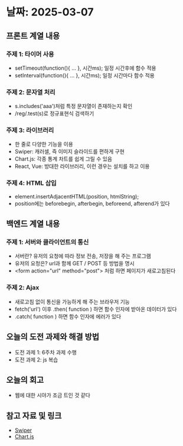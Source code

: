 # 날짜: 2025-03-07

## 프론트 계열 내용
### 주제 1: 타이머 사용
- setTimeout(function(){ … }, 시간ms);	일정 시간후에 함수 적용
- setInterval(function(){ … }, 시간ms);	일정 시간마다 함수 적용

### 주제 2: 문자열 처리
- s.includes('aaa')처럼 특정 문자열이 존재하는지 확인
- /reg/.test(s)로 정규표현식 검색하기

### 주제 3: 라이브러리
- <script src="url.../aaa.js"></script> 한 줄로 다양한 기능을 이용
- Swiper: 캐러셀, 즉 이미지 슬라이드를 편하게 구현
- Chart.js: 각종 통계 차트를 쉽게 그릴 수 있음
- React, Vue: 방대한 라이브러리, 이런 경우는 설치를 하고 이용

### 주제 4: HTML 삽입
- element.insertAdjacentHTML(position, htmlString);
- position에는 beforebegin, afterbegin, beforeend, afterend가 있다

## 백엔드 계열 내용
### 주제 1: 서버와 클라이언트의 통신
- 서버란? 유저의 요청에 따라 정보 전송, 저장을 해 주는 프로그램
- 유저의 요청은? url과 함께 GET / POST 등 방법을 명시
- \<form action="url" method="post"> 처럼 하면 페이지가 새로고침된다

### 주제 2: Ajax
- 새로고침 없이 통신을 가능하게 해 주는 브라우저 기능
- fetch('url') 이후 .then( function ) 하면 함수 인자에 받아온 데이터가 있다
- .catch( function ) 하면 함수 인자에 에러가 있다

## 오늘의 도전 과제와 해결 방법
- 도전 과제 1: 6주차 과제 수행
- 도전 과제 2: js 복습

## 오늘의 회고
- 웹에 대한 시야가 조금 트인 것 같다

## 참고 자료 및 링크
- [Swiper](https://swiperjs.com/)
- [Chart.js](https://www.chartjs.org/)
